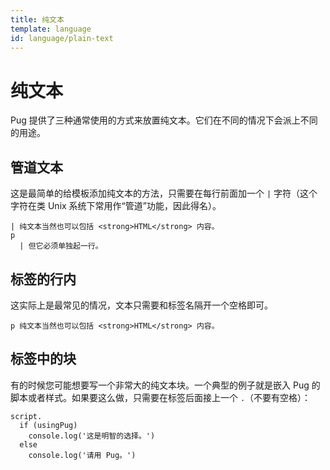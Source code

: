 ```yaml
---
title: 纯文本
template: language
id: language/plain-text
---
```


# 纯文本

Pug 提供了三种通常使用的方式来放置纯文本。它们在不同的情况下会派上不同的用途。

## 管道文本

这是最简单的给模板添加纯文本的方法，只需要在每行前面加一个 `|` 字符（这个字符在类 Unix 系统下常用作“管道”功能，因此得名）。

```pug-preview
| 纯文本当然也可以包括 <strong>HTML</strong> 内容。
p
  | 但它必须单独起一行。
```

## 标签的行内

这实际上是最常见的情况，文本只需要和标签名隔开一个空格即可。

```pug-preview
p 纯文本当然也可以包括 <strong>HTML</strong> 内容。
```

## 标签中的块

有的时候您可能想要写一个非常大的纯文本块。一个典型的例子就是嵌入 Pug 的脚本或者样式。如果要这么做，只需要在标签后面接上一个 `.`（不要有空格）：

```pug-preview
script.
  if (usingPug)
    console.log('这是明智的选择。')
  else
    console.log('请用 Pug。')
```
